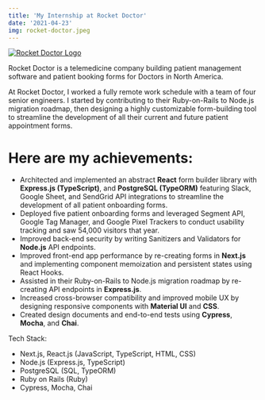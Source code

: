 ```yaml
---
title: 'My Internship at Rocket Doctor'
date: '2021-04-23'
img: rocket-doctor.jpeg
---
```


[![Rocket Doctor Logo](/images/rocket-doctor.jpeg)](https://www.rocketdoctor.ca)

Rocket Doctor is a telemedicine company building patient management software and patient booking forms for Doctors in North America.

At Rocket Doctor, I worked a fully remote work schedule with a team of four senior engineers. I started by contributing to their Ruby-on-Rails to Node.js migration roadmap, then designing a highly customizable form-building tool to streamline the development of all their current and future patient appointment forms.

# Here are my achievements:

- Architected and implemented an abstract **React** form builder library with **Express.js (TypeScript)**, and **PostgreSQL (TypeORM)** featuring Slack, Google Sheet, and SendGrid API integrations to streamline the development of all patient onboarding forms.
- Deployed five patient onboarding forms and leveraged Segment API, Google Tag Manager, and Google Pixel Trackers to conduct usability tracking and saw 54,000 visitors that year.
- Improved back-end security by writing Sanitizers and Validators for **Node.js** API endpoints.
- Improved front-end app performance by re-creating forms in **Next.js** and implementing component memoization and persistent states using React Hooks.
- Assisted in their Ruby-on-Rails to Node.js migration roadmap by re-creating API endpoints in **Express.js**.
- Increased cross-browser compatibility and improved mobile UX by designing responsive components with **Material UI** and **CSS**.
- Created design documents and end-to-end tests using **Cypress**, **Mocha**, and **Chai**.

Tech Stack:

- Next.js, React.js (JavaScript, TypeScript, HTML, CSS)
- Node.js (Express.js, TypeScript)
- PostgreSQL (SQL, TypeORM)
- Ruby on Rails (Ruby)
- Cypress, Mocha, Chai
